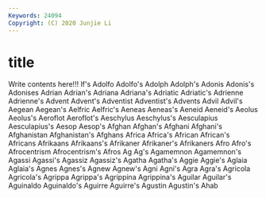 ```yaml
---
Keywords: 24094
Copyright: (C) 2020 Junjie Li
---
```


# title

Write contents here!!!
lf's 
Adolfo
Adolfo's 
Adolph 
Adolph's 
Adonis 
Adonis's 
Adonises 
Adrian 
Adrian's 
Adriana 
Adriana's
Adriatic 
Adriatic's 
Adrienne 
Adrienne's 
Advent 
Advent's 
Adventist 
Adventist's 
Advents 
Advil
Advil's 
Aegean 
Aegean's 
Aelfric 
Aelfric's 
Aeneas 
Aeneas's 
Aeneid 
Aeneid's 
Aeolus
Aeolus's 
Aeroflot 
Aeroflot's 
Aeschylus 
Aeschylus's 
Aesculapius 
Aesculapius's 
Aesop 
Aesop's 
Afghan
Afghan's 
Afghani 
Afghani's 
Afghanistan 
Afghanistan's 
Afghans 
Africa 
Africa's 
African 
African's
Africans 
Afrikaans 
Afrikaans's 
Afrikaner 
Afrikaner's 
Afrikaners 
Afro 
Afro's 
Afrocentrism 
Afrocentrism's
Afros 
Ag 
Ag's 
Agamemnon 
Agamemnon's 
Agassi 
Agassi's 
Agassiz 
Agassiz's 
Agatha
Agatha's 
Aggie 
Aggie's 
Aglaia 
Aglaia's 
Agnes 
Agnes's 
Agnew 
Agnew's 
Agni
Agni's 
Agra 
Agra's 
Agricola 
Agricola's 
Agrippa 
Agrippa's 
Agrippina 
Agrippina's 
Aguilar
Aguilar's 
Aguinaldo 
Aguinaldo's 
Aguirre 
Aguirre's 
Agustin 
Agustin's 
Ahab 
